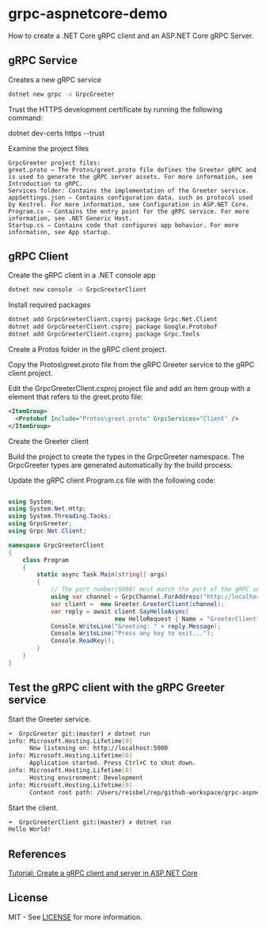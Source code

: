 # grpc-aspnetcore-demo

How to create a .NET Core gRPC client and an ASP.NET Core gRPC Server.

## gRPC Service

Creates a new gRPC service

```bash
dotnet new grpc -o GrpcGreeter
```

Trust the HTTPS development certificate by running the following command:

dotnet dev-certs https --trust

Examine the project files

```note
GrpcGreeter project files:
greet.proto – The Protos/greet.proto file defines the Greeter gRPC and is used to generate the gRPC server assets. For more information, see Introduction to gRPC.
Services folder: Contains the implementation of the Greeter service.
appSettings.json – Contains configuration data, such as protocol used by Kestrel. For more information, see Configuration in ASP.NET Core.
Program.cs – Contains the entry point for the gRPC service. For more information, see .NET Generic Host.
Startup.cs – Contains code that configures app behavior. For more information, see App startup.
```

## gRPC Client

Create the gRPC client in a .NET console app

```bash
dotnet new console -o GrpcGreeterClient
```

Install required packages

```bash
dotnet add GrpcGreeterClient.csproj package Grpc.Net.Client
dotnet add GrpcGreeterClient.csproj package Google.Protobuf
dotnet add GrpcGreeterClient.csproj package Grpc.Tools
```

Create a Protos folder in the gRPC client project.

Copy the Protos\greet.proto file from the gRPC Greeter service to the gRPC client project.

Edit the GrpcGreeterClient.csproj project file and add an item group with a <Protobuf> element that refers to the greet.proto file:

```xml
<ItemGroup>
  <Protobuf Include="Protos\greet.proto" GrpcServices="Client" />
</ItemGroup>
```

Create the Greeter client

Build the project to create the types in the GrpcGreeter namespace. The GrpcGreeter types are generated automatically by the build process.

Update the gRPC client Program.cs file with the following code:

```c#

using System;
using System.Net.Http;
using System.Threading.Tasks;
using GrpcGreeter;
using Grpc.Net.Client;

namespace GrpcGreeterClient
{
    class Program
    {
        static async Task Main(string[] args)
        {
            // The port number(5000) must match the port of the gRPC server.
            using var channel = GrpcChannel.ForAddress("http://localhost:5000");
            var client =  new Greeter.GreeterClient(channel);
            var reply = await client.SayHelloAsync(
                              new HelloRequest { Name = "GreeterClient" });
            Console.WriteLine("Greeting: " + reply.Message);
            Console.WriteLine("Press any key to exit...");
            Console.ReadKey();
        }
    }
}
```

## Test the gRPC client with the gRPC Greeter service

Start the Greeter service.

```bash
➜  GrpcGreeter git:(master) ✗ dotnet run
info: Microsoft.Hosting.Lifetime[0]
      Now listening on: http://localhost:5000
info: Microsoft.Hosting.Lifetime[0]
      Application started. Press Ctrl+C to shut down.
info: Microsoft.Hosting.Lifetime[0]
      Hosting environment: Development
info: Microsoft.Hosting.Lifetime[0]
      Content root path: /Users/reisbel/rep/github-workspace/grpc-aspnetcore-demo/GrpcGreeter
```

Start the client.

```bash
➜  GrpcGreeterClient git:(master) ✗ dotnet run
Hello World!
```

## References

[Tutorial: Create a gRPC client and server in ASP.NET Core](https://docs.microsoft.com/en-us/aspnet/core/tutorials/grpc/grpc-start?view=aspnetcore-3.1&tabs=visual-studio-code)

## License

MIT - See [LICENSE](LICENSE) for more information.
